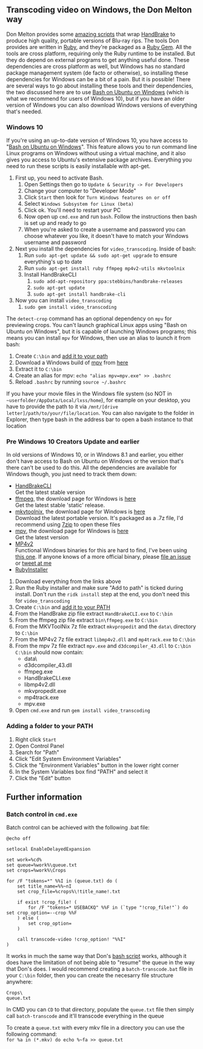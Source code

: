 ## Transcoding video on Windows, the Don Melton way

Don Melton provides some [amazing scripts](https://github.com/donmelton/video_transcoding) that wrap [HandBrake](https://handbrake.fr/) to produce high quality, portable versions of Blu-ray rips. The tools Don provides are written in [Ruby](https://www.ruby-lang.org/en/), and they're packaged as a [Ruby Gem](https://rubygems.org/). All the tools are cross platform, requiring only the Ruby runtime to be installed. But they do depend on external programs to get anything useful done. These dependencies are cross platform as well, but Windows has no standard package management system (de facto or otherwise), so installing these dependencies for Windows can be a bit of a pain. But it is possible! There are several ways to go about installing these tools and their dependencies, the two discussed here are to use [Bash on Ubuntu on Windows](https://msdn.microsoft.com/en-gb/commandline/wsl/about) (which is what we recommend for users of Windows 10), but if you have an older version of Windows you can also download Windows versions of everything that's needed.

### Windows 10
If you're using an up-to-date version of Windows 10, you have access to "[Bash on Ubuntu on Windows](https://msdn.microsoft.com/en-gb/commandline/wsl/about)". This feature allows you to run command line Linux programs on Windows without using a virtual machine, and it also gives you access to Ubuntu's extensive package archives. Everything you need to run these scripts is easily installable with apt-get.

1. First up, you need to activate Bash.
    1. Open Settings then go to `Update & Security -> For Developers`
    1. Change your computer to "Developer Mode"
    1. Click `Start` then look for `Turn Windows features on or off`
    1. Select `Windows Subsystem for Linux (beta)`
    1. Click ok. You'll need to restart your PC
    1. Now open up `cmd.exe` and run `bash`. Follow the instructions then bash is set up and ready to go 
    1. When you're asked to create a username and password you can choose whatever you like, it doesn't have to match your Windows username and password
1. Next you install the dependencies for `video_transcoding`. Inside of bash:
    1. Run `sudo apt-get update && sudo apt-get upgrade` to ensure everything's up to date
    1. Run `sudo apt-get install ruby ffmpeg mp4v2-utils mkvtoolnix`
    1. Install HandBrakeCLI
        1. `sudo add-apt-repository ppa:stebbins/handbrake-releases`
        1. `sudo apt-get update`
        1. `sudo apt-get install handbrake-cli`
1. Now you can install `video_transcoding`
    1. `sudo gem install video_transcoding`

The `detect-crop` command has an optional dependency on `mpv` for previewing crops. You can't launch graphical Linux apps using "Bash on Ubuntu on Windows", but it is capable of launching Windows programs; this means you can install `mpv` for Windows, then use an alias to launch it from bash:

1. Create `C:\bin` and [add it to your path](#adding-a-folder-to-your-path)
1. Download a Windows build of [mpv](https://mpv.io/) from [here](https://mpv.srsfckn.biz/)
1. Extract it to `C:\bin`
1. Create an alias for mpv:
    `echo "alias mpv=mpv.exe" >> .bashrc`
1. Reload `.bashrc` by running `source ~/.bashrc` 

If you have your movie files in the Windows file system (so NOT in `~userfolder/AppData/Local/lxss/home`), for example on your desktop, you have to provide the path to it via `/mnt/[drive letter]/path/to/your/file/location`. You can also navigate to the folder in Explorer, then type bash in the address bar to open a bash instance to that location

### Pre Windows 10 Creators Update and earlier
In old versions of Windows 10, or in Windows 8.1 and earlier, you either don't have access to Bash on Ubuntu on Windows or the version that's there can't be used to do this. All the dependencies are available for Windows though, you just need to track them down:

- [HandBrakeCLI](https://handbrake.fr/downloads2.php)  
    Get the latest stable version
- [ffmpeg](https://ffmpeg.org/download.html), the download page for Windows is [here](http://ffmpeg.zeranoe.com/builds/)  
   Get the latest stable 'static' release.
- [mkvtoolnix](https://mkvtoolnix.download/downloads.html#windows), the download page for Windows is [here](https://www.fosshub.com/MKVToolNix.html)  
    Download the latest portable version. It's packaged as a .7z file, I'd recommend using [7zip](http://www.7-zip.org/download.html) to open these files
- [mpv](https://mpv.io/), the download page for Windows is [here](https://mpv.srsfckn.biz/)  
    Get the latest version
- [MP4v2](https://code.google.com/archive/p/mp4v2/)  
    Functional Windows binaries for this are hard to find, I've been using [this one](http://forum.doom9.org/showthread.php?t=171038). If anyone knows of a more official binary, please [file an issue](https://github.com/JMoVS/installing_video_transcoding_on_windows/issues/new) or [tweet at me](https://twitter.com/_samhutchins/)
- [RubyInstaller](https://rubyinstaller.org/downloads/)

1. Download everything from the links above
1. Run the Ruby installer and make sure "Add to path" is ticked during install. Don't run the `ridk install` step at the end, you don't need this for `video_transcoding`
1. Create `C:\bin` and [add it to your PATH](#adding-a-folder-to-your-path)
1. From the HandBrake zip file extract `HandBrakeCLI.exe` to `C:\bin`
1. From the ffmpeg zip file extract `bin\ffmpeg.exe` to `C:\bin`
1. From the MKVToolNix 7z file extract `mkvpropedit` and the `data\` directory to `C:\bin`
1. From the MP4v2 7z file extract `libmp4v2.dll` and `mp4track.exe` to `C:\bin`
1. From the mpv 7z file extract `mpv.exe` and `d3dcompiler_43.dll` to `C:\bin`  
    `C:\bin` should now contain:
    - data\
    - d3dcompiler_43.dll
    - ffmpeg.exe
    - HandBrakeCLI.exe
    - libmp4v2.dll
    - mkvpropedit.exe
    - mp4track.exe
    - mpv.exe
1. Open `cmd.exe` and run `gem install video_transcoding`

### Adding a folder to your PATH
1. Right click `Start`
1. Open Control Panel
1. Search for "Path"
1. Click "Edit System Environment Variables"
1. Click the "Environment Variables" button in the lower right corner
1. In the System Variables box find "PATH" and select it
1. Click the "Edit" button

## Further information
### Batch control in `cmd.exe`
Batch control can be achieved with the following .bat file:
```
@echo off

setlocal EnableDelayedExpansion

set work=%cd%
set queue=%work%\queue.txt
set crops=%work%\Crops

for /F "tokens=*" %%I in (queue.txt) do (
    set title_name=%%~nI
    set crop_file=%crops%\!title_name!.txt

    if exist !crop_file! (
        for /F "tokens=* USEBACKQ" %%F in (`type "!crop_file!"`) do set crop_option=--crop %%F
    ) else (
        set crop_option=
    )

    call transcode-video !crop_option! "%%I"
)
```

It works in much the same way that Don's [bash script](https://github.com/donmelton/video_transcoding#batch-control-for-transcode-video) works, although it does have the limitation of not being able to "resume" the queue in the way that Don's does. I would recommend creating a `batch-transcode.bat` file in your `C:\bin` folder, then you can create the necesarry file structure anywhere:
```
Crops\
queue.txt
```

In CMD you can `CD` to that directory, populate the `queue.txt` file then simply call `batch-transcode` and it'll transcode everything in the queue

To create a `queue.txt` with every mkv file in a directory you can use the following command:  
`for %a in (*.mkv) do echo %~fa >> queue.txt`
